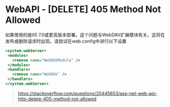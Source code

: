 # WebAPI - [DELETE] 405 Method Not Allowed

如果使用的是IIS 7.0或更高版本部署。这个问题与WebDAV扩展模块有关。这将在发布或删除请求时出现。请尝试在web.config中进行以下设置 

```xml
<system.webServer>
 <modules>
   <remove name="WebDAVModule" />
 </modules>
 <handlers>
   <remove name="WebDAV" />
 </handlers>
</system.webServer>
```

> https://stackoverflow.com/questions/20445653/asp-net-web-api-http-delete-405-method-not-allowed
